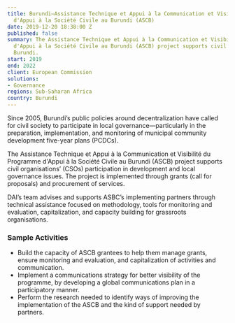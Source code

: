 ```yaml
---
title: Burundi—Assistance Technique et Appui à la Communication et Visibilité du Programme
  d'Appui à la Société Civile au Burundi (ASCB)
date: 2019-12-20 18:38:00 Z
published: false
summary: The Assistance Technique et Appui à la Communication et Visibilité du Programme
  d'Appui à la Société Civile au Burundi (ASCB) project supports civil society in
  Burundi.
start: 2019
end: 2022
client: European Commission
solutions:
- Governance
regions: Sub-Saharan Africa
country: Burundi
---
```


Since 2005, Burundi’s public policies around decentralization have called for civil society to participate in local governance—particularly in the preparation, implementation, and monitoring of municipal community development five-year plans (PCDCs). 

The Assistance Technique et Appui à la Communication et Visibilité du Programme d'Appui à la Société Civile au Burundi (ASCB) project supports civil organisations’ (CSOs) participation in development and local governance issues. The project is implemented through grants (call for proposals) and procurement of services. 

DAI’s team advises and supports ASBC’s implementing partners through technical assistance focused on methodology, tools for monitoring and evaluation, capitalization, and capacity building for grassroots organisations. 

### Sample Activities

* Build the capacity of ASCB grantees to help them manage grants, ensure monitoring and evaluation, and capitalization of activities and communication.
* Implement a communications strategy for better visibility of the programme, by developing a global communications plan in a participatory manner.
* Perform the research needed to identify ways of improving the implementation of the ASCB and the kind of support needed by partners.